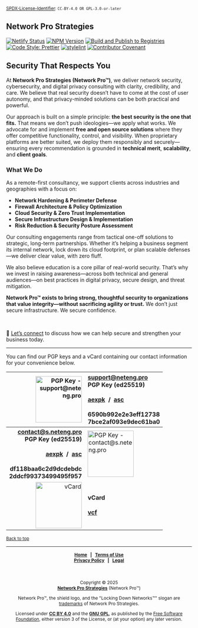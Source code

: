 <!-- =========================================================================
README.md

SPDX-License-Identifier: CC-BY-4.0 OR GPL-3.0-or-later
This file is part of Network Pro.
========================================================================== -->

<!--
Copyright © 2025 Network Pro Strategies (Network Pro)

---

I. Creative Commons Attribution 4.0 International

Network Pro (the "Licensed Material") is licensed under Creative Commons Attribution 4.0 International ("CC BY 4.0"). To view a copy of this license, visit https://creativecommons.org/licenses/by/4.0/.

Per the terms of the License, you are free to distribute, remix, adapt, and build upon the Licensed Material for any purpose, even commercially. You must give appropriate credit, provide a link to the License, and indicate if changes were made.

The Licensor offers the Licensed Material as-is and as-available, and makes no representations or warranties of any kind concerning the Licensed Material, whether express, implied, statutory, or other. This includes, without limitation, warranties of title, merchantability, fitness for a particular purpose, non-infringement, absence of latent or other defects, accuracy, or the presence or absence of errors, whether or not known or discoverable.

Permissions beyond the scope of this License—or instead of those permitted by this License—may be available as further defined within this document.

  SPDX Reference: https://spdx.org/licenses/CC-BY-4.0.html
  Canonical URL: https://creativecommons.org/licenses/by/4.0/

---

II. GNU General Public License

Network Pro is free software: you can redistribute it and/or modify it under the terms of the GNU General Public License ("GNU GPL") as published by the Free Software Foundation, either version 3 of the License, or (at your option) any later version.

This material is distributed in the hope that it will be useful, but WITHOUT ANY WARRANTY; without even the implied warranty of MERCHANTABILITY or
FITNESS FOR A PARTICULAR PURPOSE.

See the GNU General Public License for more details.

  SPDX Reference: https://spdx.org/licenses/GPL-3.0-or-later.html
  Canonical URL: https://www.gnu.org/licenses/gpl-3.0.html

---

Author: Scott Lopez
Email: <contact@neteng.pro>
Web: <https://bio.neteng.pro>
-->

<section id="top">

<sup>[SPDX-License-Identifier](https://spdx.dev/learn/handling-license-info/): `CC-BY-4.0 OR GPL-3.0-or-later`</sup>

# Network Pro Strategies

</section>

[![Netlify Status](https://api.netlify.com/api/v1/badges/93910633-3fdb-4bb3-a9bf-5d91ccfeebf9/deploy-status)](https://app.netlify.com/projects/networkpro-web/deploys) [![NPM Version](https://img.shields.io/npm/v/%40networkpro%2Fweb?registry_uri=https%3A%2F%2Fregistry.npmjs.com&style=flat&logo=npm&logoSize=auto&color=%23CB3837)](https://www.npmjs.com/package/@networkpro/web) [![Build and Publish to Registries](https://github.com/netwk-pro/netwk-pro.github.io/actions/workflows/build-and-publish.yml/badge.svg)](https://github.com/netwk-pro/netwk-pro.github.io/actions/workflows/build-and-publish.yml)  
[![Code Style: Prettier](https://img.shields.io/badge/code_style-prettier-ff69b4.svg?style=flat)](https://github.com/prettier/prettier) [![stylelint](https://img.shields.io/badge/stylelint-%23747474?style=flat&logo=stylelint&logoSize=auto&labelColor=%23263238)](https://stylelint.io/)
[![Contributor Covenant](https://img.shields.io/badge/Contributor%20Covenant-2.1-4baaaa.svg)](https://github.com/netwk-pro/netwk-pro.github.io/blob/master/CODE_OF_CONDUCT.md)

## Security That Respects You

At **Network Pro Strategies (Network Pro&trade;)**, we deliver network security, cybersecurity, and digital privacy consulting with clarity, credibility, and care. We believe that real security doesn’t have to come at the cost of user autonomy, and that privacy-minded solutions can be both practical and powerful.

Our approach is built on a simple principle: **the best security is the one that fits.** That means we don’t push ideologies—we apply what works. We advocate for and implement **free and open source solutions** where they offer competitive functionality, control, and visibility. When proprietary platforms are better suited, we deploy them responsibly and securely—ensuring every recommendation is grounded in **technical merit**, **scalability**, and **client goals**.

### **What We Do**

As a remote-first consultancy, we support clients across industries and geographies with a focus on:

- **Network Hardening & Perimeter Defense**
- **Firewall Architecture & Policy Optimization**
- **Cloud Security & Zero Trust Implementation**
- **Secure Infrastructure Design & Implementation**
- **Risk Reduction & Security Posture Assessment**

Our consulting engagements range from tactical one-off solutions to strategic, long-term partnerships. Whether it’s helping a business segment its internal network, lock down its cloud footprint, or plan scalable defenses—we deliver clear value, with zero fluff.

We also believe education is a core pillar of real-world security. That’s why we invest in raising awareness—across both technical and general audiences—on best practices in digital privacy, secure design, and threat mitigation.

**Network Pro&trade; exists to bring strong, thoughtful security to organizations that value integrity—without sacrificing agility or trust.** We don’t just secure infrastructure. We secure confidence.

&nbsp;

🔹 [Let’s connect](https://netwk.pro/contact) to discuss how we can help secure and strengthen your business today.

---

You can find our PGP keys and a vCard containing our contact information for your convenience below.

|                                                                                                                                                                                                                                                                                                                                                                                 <img decoding="async" loading="lazy" src="https://raw.githubusercontent.com/netwk-pro/netwk-pro.github.io/refs/heads/master/img/qr/pgp-support.png" width="125px" height="125px" alt="PGP Key - support@neteng.pro"> | **[support@neteng.pro](https://keys.openpgp.org/search?q=support%40neteng.pro)**<br />**PGP Key (ed25519)**<br />&nbsp;<br /><a href="https://raw.githubusercontent.com/netwk-pro/netwk-pro.github.io/refs/heads/master/assets/bin/support@neteng.pro.aexpk" download type="application/pgp-keys">**aexpk**</a>&nbsp; **&#47;** &nbsp;<a href="https://raw.githubusercontent.com/netwk-pro/netwk-pro.github.io/refs/heads/master/assets/bin/support@neteng.pro.asc" download type="application/pgp-keys">**asc**</a><br />&nbsp;<br />6590b992e2e3eff12738<br />7bce2af093e9dec61ba0 |
| ---------------------------------------------------------------------------------------------------------------------------------------------------------------------------------------------------------------------------------------------------------------------------------------------------------------------------------------------------------------------------------------------------------------------------------------------------------------------------------------------------------------------------------------------------------------------------------------------------: | :----------------------------------------------------------------------------------------------------------------------------------------------------------------------------------------------------------------------------------------------------------------------------------------------------------------------------------------------------------------------------------------------------------------------------------------------------------------------------------------------------------------------------------------------------------------------------------- |
| **[contact@s.neteng.pro](https://keys.openpgp.org/search?q=contact%40s.neteng.pro)**<br />**PGP Key (ed25519)**<br />&nbsp;<br /><a href="https://raw.githubusercontent.com/netwk-pro/netwk-pro.github.io/refs/heads/master/assets/bin/contact@s.neteng.pro.aexpk" download type="application/pgp-keys">**aexpk**</a>&nbsp; **&#47;** &nbsp;<a href="https://raw.githubusercontent.com/netwk-pro/netwk-pro.github.io/refs/heads/master/assets/bin/contact@s.neteng.pro.asc" download type="application/pgp-keys">**asc**</a><br />&nbsp;<br />**df118baa6c2d9dcdebdc**<br />**2ddcf99373499495f957** | <img decoding="async" loading="lazy" src="https://raw.githubusercontent.com/netwk-pro/netwk-pro.github.io/refs/heads/master/img/qr/pgp-contact.png" width="125px" height="125px" alt="PGP Key - contact@s.neteng.pro">                                                                                                                                                                                                                                                                                                                                                               |
|                                                                                                                                                                                                                                                                                                                                                                                                              <img decoding="async" loading="lazy" src="https://raw.githubusercontent.com/netwk-pro/netwk-pro.github.io/refs/heads/master/img/qr/vcard.png" width="125px" height="125px" alt="vCard"> | **vCard**<br />&nbsp;<br /><a href="https://raw.githubusercontent.com/netwk-pro/netwk-pro.github.io/refs/heads/master/assets/bin/contact.vcf" download type="text/vcard">**vcf**</a>                                                                                                                                                                                                                                                                                                                                                                                                 |

<sub>[Back to top](#top)</sub>

---

<div style="font-size: 12px; font-weight: bold; text-align: center;">

[Home](https://netwk.pro) &nbsp; | &nbsp; [Terms of Use](https://netwk.pro/terms-of-use)  
[Privacy Policy](https://netwk.pro/privacy-policy) &nbsp; | &nbsp; [Legal](https://netwk.pro/license)

</div>

&nbsp;

<span style="font-size: 12px; text-align: center;">

Copyright &copy; 2025  
**[Network Pro Strategies](https://netwk.pro/)** (Network Pro&trade;)

Network Pro&trade;, the shield logo, and the "Locking Down Networks&trade;" slogan are [trademarks](https://netwk.pro/license#trademark) of Network Pro Strategies.

Licensed under **[CC BY 4.0](https://netwk.pro/license#cc-by)** and the **[GNU GPL](https://netwk.pro/license#gnu-gpl)**, as published by the [Free Software Foundation](https://fsf.org), either version 3 of the License, or (at your option) any later version.

</span>
